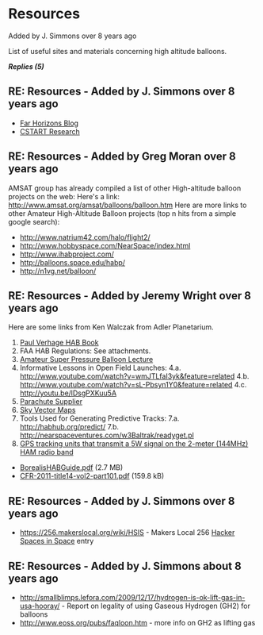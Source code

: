 # Resources

Added by J. Simmons over 8 years ago

List of useful sites and materials concerning high altitude balloons.

***Replies (5)***

## RE: Resources - Added by J. Simmons over 8 years ago 

* [Far Horizons Blog](http://farhorizonsproject.com/blog/)
* [CSTART Research](http://cstart.org/forum/project-proposals/balloon-based-projects/?value=cloudlab&type=1&include=1&search=1&ret=all)

## RE: Resources - Added by Greg Moran over 8 years ago 

AMSAT group has already compiled a list of other High-altitude balloon projects on the web:
Here's a link: http://www.amsat.org/amsat/balloons/balloon.htm
Here are more links to other Amateur High-Altitude Balloon projects (top n hits from a simple google search):

* http://www.natrium42.com/halo/flight2/
* http://www.hobbyspace.com/NearSpace/index.html
* http://www.ihabproject.com/
* http://balloons.space.edu/habp/
* http://n1vg.net/balloon/

## RE: Resources - Added by Jeremy Wright over 8 years ago

Here are some links from Ken Walczak from Adler Planetarium.

1. [Paul Verhage HAB Book](http://www.parallax.com/tabid/567/Default.aspx)
2. FAA HAB Regulations: See attachments.
3. [Amateur Super Pressure Balloon Lecture](http://www.youtube.com/watch?v=jtfJuTvaHxo)
4. Informative Lessons in Open Field Launches:
4.a. http://www.youtube.com/watch?v=wmJTLfaI3yk&feature=related
4.b. http://www.youtube.com/watch?v=sL-Pbsyn1Y0&feature=related
4.c. http://youtu.be/lDsgPXKuu5A
5. [Parachute Supplier](http://www.the-rocketman.com/recovery.html)
6. [Sky Vector Maps](http://skyvector.com/)
7. Tools Used for Generating Predictive Tracks:
7.a. http://habhub.org/predict/
7.b. http://nearspaceventures.com/w3Baltrak/readyget.pl
8. [GPS tracking units that transmit a 5W signal on the 2-meter (144MHz) HAM radio band](http://www.bigredbee.com/blgps_2mhp.htm)

* [BorealisHABGuide.pdf]() (2.7 MB)
* [CFR-2011-title14-vol2-part101.pdf]() (159.8 kB) 

## RE: Resources - Added by J. Simmons over 8 years ago 

* https://256.makerslocal.org/wiki/HSIS - Makers Local 256 [Hacker Spaces in Space](http://workshop88.com/space/) entry

## RE: Resources - Added by J. Simmons about 8 years ago

* http://smallblimps.lefora.com/2009/12/17/hydrogen-is-ok-lift-gas-in-usa-hooray/ - Report on legality of using Gaseous Hydrogen (GH2) for balloons
* http://www.eoss.org/pubs/faqloon.htm - more info on GH2 as lifting gas
